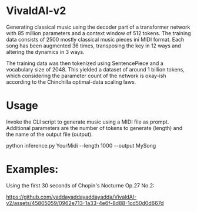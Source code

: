 # VivaldAI-v2
Generating classical music using the decoder part of a transformer network with 85 million parameters and a context window of 512 tokens. 
The training data consists of 2500 mostly classical music pieces ini MIDI format. Each song has been augmented 36 times, transposing the key in 12 ways and altering the dynamics in 3 ways. 

The training data was then tokenized using SentencePiece and a vocabulary size of 2048. This yielded a dataset of around 1 billion tokens, which considering the parameter count of the network is okay-ish according to the Chinchilla optimal-data scaling laws. 

# Usage
Invoke the CLI script to generate music using a MIDI file as prompt. Additional parameters are the number of tokens to generate (length) and the name of the output file (output).

python inference.py YourMidi --length 1000 --output MySong

# Examples:

Using the first 30 seconds of Chopin's Nocturne Op.27 No.2:

https://github.com/yaddayaddayaddayadda/VivaldAI-v2/assets/45805059/0962e713-1a33-4e6f-8d88-1cd50d0d667d

